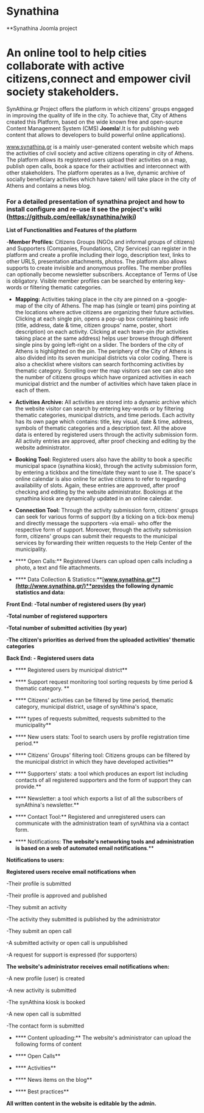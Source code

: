 # Synathina

**Synathina Joomla project

# An online tool to help cities collaborate with active citizens,connect and empower civil society stakeholders.

SynAthina.gr Project offers the platform in which citizens&#39; groups engaged in improving the quality of life in the city. To achieve that, City of Athens created this Platform, based on the wide known free and open-source Content Management System (CMS) **Joomla**!.It is for publishing web content that allows to developers to build powerful online applications).

www.synathina.gr is a mainly user-generated content website which maps the activities of civil society and active citizens operating in city of Athens. The platform allows its registered users upload their activities on a map, publish open calls, book a space for their activities and interconnect with other stakeholders. The platform operates as a live, dynamic archive of socially beneficiary activities which have taken/ will take place in the city of Athens and contains a news blog. 

### For a detailed presentation of synathina project and how to install configure and re-use it see the project's wiki (https://github.com/eellak/synathina/wiki)




**List of Functionalities and Features of the platform**

-**Member Profiles:** Citizens Groups (NGOs and informal groups of citizens) and Supporters (Companies, Foundations, City Services) can register in the platform and create a profile including their logo, description text, links to other URLS, presentation attachments, photos. The platform also allows supports to create invisible and anonymous profiles. The member profiles can optionally become newsletter subscribers. Acceptance of Terms of Use is obligatory.  Visible member profiles can be searched by entering key-words or filtering thematic categories.
- **Mapping:** Activities taking place in the city are pinned on a -google- map of the city of Athens. The map has (single or team) pins pointing at the locations where active citizens are organizing their future activities. Clicking at each single pin, opens a pop-up box containing basic info (title, address, date &amp; time, citizen groups&#39; name, poster, short description) on each activity. Clicking at each team-pin (for activities taking place at the same address) helps user browse through different single pins by going left-right on a slider. The borders of the city of Athens is highlighted on the pin. The periphery of the City of Athens is also divided into its seven municipal districts via color coding. There is also a checklist where visitors can search forthcoming activities by thematic category. Scrolling over the map visitors can see can also see the number of citizens groups which have organized activities in each municipal district and the number of activities which have taken place in each of them.
- **Activities Archive:** All activities are stored into a dynamic archive which the website visitor can search by entering key-words or by filtering thematic categories, municipal districts, and time periods. Each activity has its own page which contains: title, key visual, date &amp; time, address, symbols of thematic categories and a description text. All the above data is entered by registered users through the activity submission form. All activity entries are approved, after proof checking and editing by the website administrator.
- **Booking Tool:** Registered users also have the ability to book a specific municipal space (synathina kiosk), through the activity submission form, by entering a tickbox and the time/date they want to use it. The space&#39;s online calendar is also online for active citizens to refer to regarding availability of slots. Again, these entries are approved, after proof checking and editing by the website administrator. Bookings at the synathina kiosk are dynamically updated in an online calendar.

- **Connection Tool:** Through the activity submission form, citizens&#39; groups can seek for various forms of support (by a ticking on a tick-box menu) and directly message the supporters -via email- who offer the respective form of support. Moreover, through the activity submission form, citizens&#39; groups can submit their requests to the municipal services by forwarding their written requests to the Help Center of the municipality.
- **** Open Calls:** Registered Users can upload open calls including a photo, a text and file attachments.
- **** Data Collection &amp; Statistics:**[**www.synathina.gr**](http://www.synathina.gr/)**provides the following dynamic statistics and data:**

**Front End:          -Total number of registered users (by year)**

**-Total number of registered supporters**

**-Total number of submitted activities (by year)**

**-The citizen&#39;s priorities as derived from the uploaded activities&#39; thematic categories**

**Back End:         - Registered users data**

- **** Registered users by municipal district**
- **** Support request monitoring tool sorting requests by time period &amp; thematic category.  **
- **** Citizens&#39; activities can be filtered by time period, thematic category, municipal district, usage of synAthina&#39;s space, 
- **** types of requests submitted, requests submitted to the municipality**
- **** New users stats: Tool to search users by profile registration time period.**
- **** Citizens&#39; Groups&#39; filtering tool: Citizens groups can be filtered by the municipal district in which they have developed activities**
- **** Supporters&#39; stats: a tool which produces an export list including contacts of all registered supporters and the form of support they can provide.**
- **** Newsletter: a tool which exports a list of all the subscribers of synAthina&#39;s newsletter.**

- **** Contact Tool:** Registered and unregistered users can communicate with the administration team of synAthina via a contact form.
- **** Notifications: **The website&#39;s networking tools and administration is based on a web of automated email notifications**.**

**Notifications to users:**

**Registered users receive email notifications when**

-Their profile is submitted

-Their profile is approved and published

-They submit an activity

-The activity they submitted is published by the administrator

-They submit an open call

-A submitted activity or open call is unpublished

-A request for support is expressed (for supporters)

**The website&#39;s administrator receives email notifications when:**

-A new profile (user) is created

-A new activity is submitted

-The synAthina kiosk is booked

-A new open call is submitted

-The contact form is submitted

- **** Content uploading:** The website&#39;s administrator can upload the following forms of content

- **** Open Calls**
- **** Activities**
- **** News items on the blog**
- **** Best practices**

**All written content in the website is editable by the admin.**

